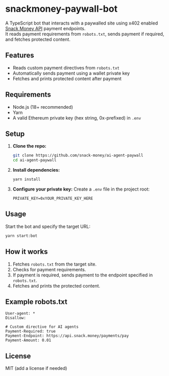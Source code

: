 # snackmoney-paywall-bot

A TypeScript bot that interacts with a paywalled site using x402 enabled [Snack Money API](https://api.snack.money/docs) payment endpoints.  
It reads payment requirements from `robots.txt`, sends payment if required, and fetches protected content.

## Features

- Reads custom payment directives from `robots.txt`
- Automatically sends payment using a wallet private key
- Fetches and prints protected content after payment

## Requirements

- Node.js (18+ recommended)
- Yarn
- A valid Ethereum private key (hex string, 0x-prefixed) in `.env`

## Setup

1. **Clone the repo:**
   ```sh
   git clone https://github.com/snack-money/ai-agent-paywall
   cd ai-agent-paywall
   ```

2. **Install dependencies:**
   ```sh
   yarn install
   ```

3. **Configure your private key:**
   Create a `.env` file in the project root:
   ```
   PRIVATE_KEY=0xYOUR_PRIVATE_KEY_HERE
   ```

## Usage

Start the bot and specify the target URL:

```sh
yarn start:bot
```

## How it works

1. Fetches `robots.txt` from the target site.
2. Checks for payment requirements.
3. If payment is required, sends payment to the endpoint specified in `robots.txt`.
4. Fetches and prints the protected content.

## Example robots.txt

```
User-agent: *
Disallow:

# Custom directive for AI agents
Payment-Required: true
Payment-Endpoint: https://api.snack.money/payments/pay
Payment-Amount: 0.01
```

## License

MIT (add a license if needed)
